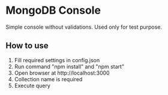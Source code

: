 # MongoDB Console
Simple console without validations. Used only for test purpose.

## How to use
1) Fill required settings in config.json
2) Run command "npm install" and "npm start"
3) Open browser at http://localhost:3000
4) Collection name is required
5) Execute query
